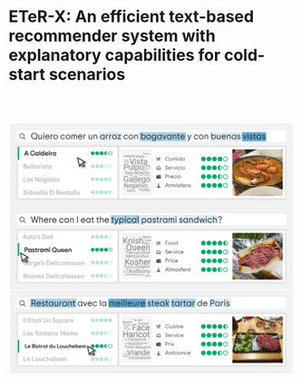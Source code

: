 # **ETeR-X:** An efficient text-based recommender system with explanatory capabilities for cold-start scenarios

<br>
<br>

<p align="center">
    <img src="output/mockup.png" alt="drawing" style="width:700px;"/>
</p>